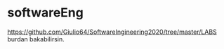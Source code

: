 # softwareEng

https://github.com/Giulio64/SoftwareIngineering2020/tree/master/LABS burdan bakabilirsin.
